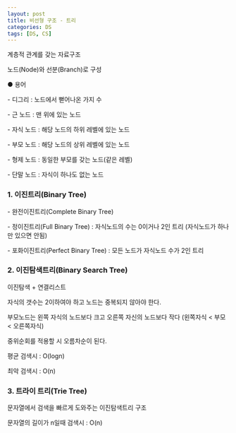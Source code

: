 ```yaml
---
layout: post
title: 비선형 구조 - 트리
categories: DS
tags: [DS, CS]
---
```


계층적 관계를 갖는 자료구조

노드(Node)와 선분(Branch)로 구성

● 용어

\- 디그리 : 노드에서 뻗어나온 가지 수

\- 근 노드 : 맨 위에 있는 노드

\- 자식 노드 : 해당 노드의 하위 레벨에 있는 노드

\- 부모 노드 : 해당 노드의 상위 레벨에 있는 노드

\- 형제 노드 : 동일한 부모를 갖는 노드(같은 레벨)

\- 단말 노드 : 자식이 하나도 없는 노드

### 1\. 이진트리(Binary Tree)

\- 완전이진트리(Complete Binary Tree)

\- 정이진트리(Full Binary Tree) : 자식노드의 수는 0이거나 2인 트리 (자식노드가 하나만 있으면 안됨)

\- 포화이진트리(Perfect Binary Tree) : 모든 노드가 자식노드 수가 2인 트리

### 2\. 이진탐색트리(Binary Search Tree)

이진탐색 + 연결리스트

자식의 갯수는 2이하여야 하고 노드는 중복되지 않아야 한다.

부모노드는 왼쪽 자식의 노드보다 크고 오른쪽 자신의 노드보다 작다 (왼쪽자식 < 부모 < 오른쪽자식)

중위순회를 적용할 시 오름차순이 된다.

평균 검색시 : O(logn)

최악 검색시 : O(n)

### 3\. 트라이 트리(Trie Tree)

문자열에서 검색을 빠르게 도와주는 이진탐색트리 구조

문자열의 길이가 n일때 검색시 : O(n)